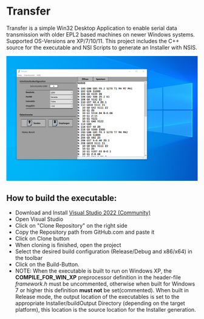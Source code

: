 # Transfer
Transfer is a simple Win32 Desktop Application to enable serial data transmission with older EPL2 based machines on newer Windows systems. Supported OS-Versions are XP/7/10/11. This project includes the C++ source for the executable and NSI Scripts to generate an Installer with NSIS.

![Transfer App User Interface](Resources/Screenshot_b.png)

## How to build the executable:

- Download and Install [Visual Studio 2022 (Community)](https://visualstudio.microsoft.com/de/downloads/)
- Open Visual Studio
- Click on "Clone Repository" on the right side
- Copy the Repository path from GitHub.com and paste it
- Click on Clone button
- When cloning is finished, open the project
- Select the desired build configuration (Release/Debug and x86/x64) in the toolbar
- Click on the Build-Button.
- NOTE: When the executable is built to run on Windows XP, the **COMPILE_FOR_WIN_XP** preprocessor definition in the header-file *framework.h* must be uncommented, otherwise when built for Windows 7 or higher this definition **must not** be set(commented). When built in Release mode, the output location of the executables is set to the appropriate Installer/buildOutput Directory (depending on the target platform), this location is the source location for the Installer generation.

